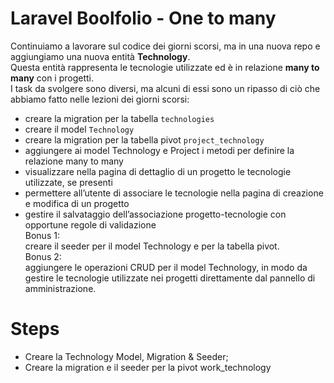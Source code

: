 # Laravel Boolfolio - One to many

Continuiamo a lavorare sul codice dei giorni scorsi, ma in una nuova repo e aggiungiamo una nuova entità **Technology**. <br>
Questa entità rappresenta le tecnologie utilizzate ed è in relazione **many to many** con i progetti.<br>
I task da svolgere sono diversi, ma alcuni di essi sono un ripasso di ciò che abbiamo fatto nelle lezioni dei giorni scorsi:<br>
- creare la migration per la tabella `technologies`<br>
- creare il model `Technology`<br>
- creare la migration per la tabella pivot `project_technology`<br>
- aggiungere ai model Technology e Project i metodi per definire la relazione many to many<br>
- visualizzare nella pagina di dettaglio di un progetto le tecnologie utilizzate, se presenti<br>
- permettere all’utente di associare le tecnologie nella pagina di creazione e modifica di un progetto<br>
- gestire il salvataggio dell’associazione progetto-tecnologie con opportune regole di validazione<br>
Bonus 1:<br>
creare il seeder per il model Technology e per la tabella pivot.<br>
Bonus 2:<br>
aggiungere le operazioni CRUD per il model Technology, in modo da gestire le tecnologie utilizzate nei progetti direttamente dal pannello di amministrazione.<br>

# Steps
- Creare la Technology Model, Migration & Seeder;
- Creare la migration e il seeder per la pivot work_technology

